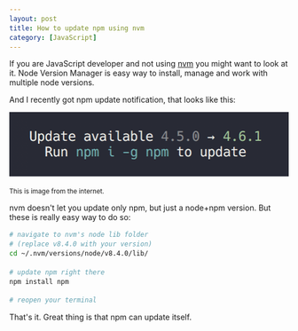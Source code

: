```yaml
---
layout: post
title: How to update npm using nvm
category: [JavaScript]
---
```


If you are JavaScript developer and not using [nvm](https://github.com/creationix/nvm) you might want to look at it.
Node Version Manager is easy way to install, manage and work with multiple node versions.

And I recently got npm update notification, that looks like this:

![npm update notification](/public/img/npm-update.png)

<small>This is image from the internet.</small>

nvm doesn't let you update only npm, but just a node+npm version. But these is really easy way to do so:

```bash
# navigate to nvm's node lib folder
# (replace v8.4.0 with your version)
cd ~/.nvm/versions/node/v8.4.0/lib/

# update npm right there
npm install npm

# reopen your terminal
```

That's it. Great thing is that npm can update itself.
